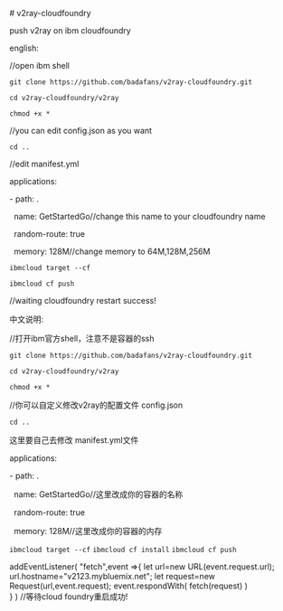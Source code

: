 \# v2ray-cloudfoundry

push v2ray on ibm cloudfoundry

  

english:

  

//open ibm shell

  

`git clone https://github.com/badafans/v2ray-cloudfoundry.git`

`cd v2ray-cloudfoundry/v2ray`

`chmod +x *`

//you can edit config.json as you want

`cd ..`

  

//edit manifest.yml

applications:

\- path: .

  name: GetStartedGo//change this name to your cloudfoundry name

  random-route: true

  memory: 128M//change memory to 64M,128M,256M

  

`ibmcloud target --cf`

`ibmcloud cf push`

  

//waiting cloudfoundry restart success!


中文说明:

  

//打开ibm官方shell，注意不是容器的ssh

  

`git clone https://github.com/badafans/v2ray-cloudfoundry.git`

`cd v2ray-cloudfoundry/v2ray`

`chmod +x *` 

//你可以自定义修改v2ray的配置文件 config.json

`cd ..`

这里要自己去修改 manifest.yml文件

applications:

\- path: .

  name: GetStartedGo//这里改成你的容器的名称

  random-route: true

  memory: 128M//这里改成你的容器的内存

  

`ibmcloud target --cf`
`ibmcloud cf install`
`ibmcloud cf push`

  
addEventListener(
  "fetch",event =>{
    let url=new URL(event.request.url);
    url.hostname="v2123.mybluemix.net";
    let request=new Request(url,event.request);
    event.respondWith(
      fetch(request)
    )    
  }
)
//等待cloud foundry重启成功!
